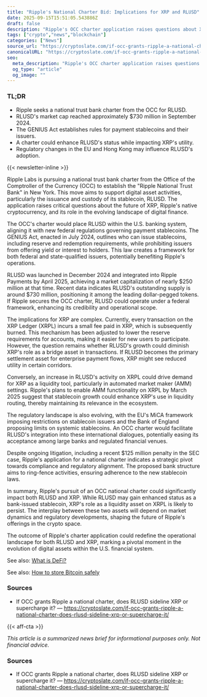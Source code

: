 ```yaml
---
title: "Ripple's National Charter Bid: Implications for XRP and RLUSD"
date: 2025-09-15T15:51:05.543886Z
draft: false
description: "Ripple's OCC charter application raises questions about XRP's future in the crypto market and the role of RLUSD."
tags: ["crypto","news","blockchain"]
categories: ["News"]
source_url: "https://cryptoslate.com/if-occ-grants-ripple-a-national-charter-does-rlusd-sideline-xrp-or-supercharge-it/"
canonicalURL: "https://cryptoslate.com/if-occ-grants-ripple-a-national-charter-does-rlusd-sideline-xrp-or-supercharge-it/"
seo:
  meta_description: "Ripple's OCC charter application raises questions about XRP's future in the crypto market and the role of RLUSD."
  og_type: "article"
  og_image: ""
---
```


### TL;DR
- Ripple seeks a national trust bank charter from the OCC for RLUSD.
- RLUSD's market cap reached approximately $730 million in September 2024.
- The GENIUS Act establishes rules for payment stablecoins and their issuers.
- A charter could enhance RLUSD's status while impacting XRP's utility.
- Regulatory changes in the EU and Hong Kong may influence RLUSD's adoption.

{{< newsletter-inline >}}

Ripple Labs is pursuing a national trust bank charter from the Office of the Comptroller of the Currency (OCC) to establish the "Ripple National Trust Bank" in New York. This move aims to support digital asset activities, particularly the issuance and custody of its stablecoin, RLUSD. The application raises critical questions about the future of XRP, Ripple's native cryptocurrency, and its role in the evolving landscape of digital finance.

The OCC's charter would place RLUSD within the U.S. banking system, aligning it with new federal regulations governing payment stablecoins. The GENIUS Act, enacted in July 2024, outlines who can issue stablecoins, including reserve and redemption requirements, while prohibiting issuers from offering yield or interest to holders. This law creates a framework for both federal and state-qualified issuers, potentially benefiting Ripple's operations.

RLUSD was launched in December 2024 and integrated into Ripple Payments by April 2025, achieving a market capitalization of nearly $250 million at that time. Recent data indicates RLUSD's outstanding supply is around $730 million, positioning it among the leading dollar-pegged tokens. If Ripple secures the OCC charter, RLUSD could operate under a federal framework, enhancing its credibility and operational scope.

The implications for XRP are complex. Currently, every transaction on the XRP Ledger (XRPL) incurs a small fee paid in XRP, which is subsequently burned. This mechanism has been adjusted to lower the reserve requirements for accounts, making it easier for new users to participate. However, the question remains whether RLUSD's growth could diminish XRP's role as a bridge asset in transactions. If RLUSD becomes the primary settlement asset for enterprise payment flows, XRP might see reduced utility in certain corridors.

Conversely, an increase in RLUSD's activity on XRPL could drive demand for XRP as a liquidity tool, particularly in automated market maker (AMM) settings. Ripple's plans to enable AMM functionality on XRPL by March 2025 suggest that stablecoin growth could enhance XRP's use in liquidity routing, thereby maintaining its relevance in the ecosystem.

The regulatory landscape is also evolving, with the EU's MiCA framework imposing restrictions on stablecoin issuers and the Bank of England proposing limits on systemic stablecoins. An OCC charter would facilitate RLUSD's integration into these international dialogues, potentially easing its acceptance among large banks and regulated financial venues.

Despite ongoing litigation, including a recent $125 million penalty in the SEC case, Ripple's application for a national charter indicates a strategic pivot towards compliance and regulatory alignment. The proposed bank structure aims to ring-fence activities, ensuring adherence to the new stablecoin laws.

In summary, Ripple's pursuit of an OCC national charter could significantly impact both RLUSD and XRP. While RLUSD may gain enhanced status as a bank-issued stablecoin, XRP's role as a liquidity asset on XRPL is likely to persist. The interplay between these two assets will depend on market dynamics and regulatory developments, shaping the future of Ripple's offerings in the crypto space. 

The outcome of Ripple's charter application could redefine the operational landscape for both RLUSD and XRP, marking a pivotal moment in the evolution of digital assets within the U.S. financial system.

See also: [What is DeFi?](/pages/what-is-defi/)

See also: [How to store Bitcoin safely](/pages/how-to-store-bitcoin-safely/)

### Sources
- If OCC grants Ripple a national charter, does RLUSD sideline XRP or supercharge it? — https://cryptoslate.com/if-occ-grants-ripple-a-national-charter-does-rlusd-sideline-xrp-or-supercharge-it/

{{< aff-cta >}}

_This article is a summarized news brief for informational purposes only. Not financial advice._

### Sources
- If OCC grants Ripple a national charter, does RLUSD sideline XRP or supercharge it? — https://cryptoslate.com/if-occ-grants-ripple-a-national-charter-does-rlusd-sideline-xrp-or-supercharge-it/

